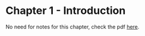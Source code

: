 # Chapter 1 - Introduction

No need for notes for this chapter, check the pdf [here](lecture_slides_pdf/chapter_1.pdf).